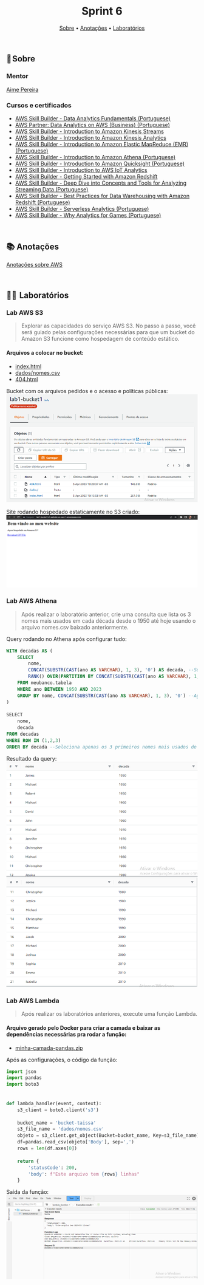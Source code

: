 <h1 align="center"> Sprint 6</h1>

<p align="center">
 <a href="#sobre">Sobre</a> •
 <a href="#anotacoes">Anotações</a> •
 <a href="#labs">Laboratórios</a>
</p>

<br> 

<a id="sobre"></a>
## 📎 Sobre

### Mentor

[Aime Pereira](https://github.com/aimeepereira)

### Cursos e certificados

- [AWS Skill Builder - Data Analytics Fundamentals (Portuguese)](/certificados/sprint6_AWS-DataAnalytics.PNG)
- [AWS Partner: Data Analytics on AWS (Business) (Portuguese)](/certificados/sprint6_AWS-DataAnalytics-Business.PNG)
- [AWS Skill Builder - Introduction to Amazon Kinesis Streams](/certificados/sprint6_AWS-KinesisStreams.PNG)
- [AWS Skill Builder - Introduction to Amazon Kinesis Analytics](/certificados/sprint6_AWS-KinesisAnalytics.PNG)
- [AWS Skill Builder - Introduction to Amazon Elastic MapReduce (EMR) (Portuguese)](/certificados/sprint6_AWS-EMR.PNG)
- [AWS Skill Builder - Introduction to Amazon Athena (Portuguese)](/certificados/sprint6_AWS-Athena.PNG)
- [AWS Skill Builder - Introduction to Amazon Quicksight (Portuguese)](/certificados/sprint6_AWS-QuickSight.PNG)
- [AWS Skill Builder - Introduction to AWS IoT Analytics](/certificados/sprint6_AWS-IoT-Analytics.PNG)
- [AWS Skill Builder - Getting Started with Amazon Redshift](/certificados/sprint6_AWS-Redshift.PNG)
- [AWS Skill Builder - Deep Dive into Concepts and Tools for Analyzing Streaming Data (Portuguese)](/certificados/sprint6_AWS-Analysing-Streaming-Data.PNG)
- [AWS Skill Builder - Best Practices for Data Warehousing with Amazon Redshift (Portuguese)](/certificados/sprint6_AWS-DataWarehousing-with-Redshift.PNG)
- [AWS Skill Builder - Serverless Analytics (Portuguese)](/certificados/sprint6_AWS-Serverless-Analytics.PNG)
- [AWS Skill Builder - Why Analytics for Games (Portuguese)](/certificados/sprint6_AWS-AnalyticsGame.PNG)

<br>

<a id="anotacoes"></a>
## 📚 Anotações

[Anotações sobre AWS](https://lowly-pear-52e.notion.site/AWS-a43ecbd43e974b9087488e1e3b149f2b)

<br>

<a id="labs"></a>
## 👩‍💻  Laboratórios


### Lab AWS S3
>Explorar as capacidades do serviço AWS S3.  No passo a passo, você será guiado pelas configurações necessárias para que um bucket do Amazon S3 funcione como hospedagem de conteúdo estático.

#### Arquivos a colocar no bucket:
- [index.html](/sprint6/labs/arquivos/index.html)
- [dados/nomes.csv](/sprint6/labs/arquivos/dados/nomes.csv)
- [404.html](/sprint6/labs/arquivos/404.html)

Bucket com os arquivos pedidos e o acesso e políticas públicas:
![bucket publico](/sprint6/labs/lab1%20bucket.PNG)

Site rodando hospedado estaticamente no S3 criado:
![site lab1](/sprint6/labs/lab1%20site.PNG)

### Lab AWS Athena
>Após realizar o laboratório anterior, crie uma consulta que lista os 3 nomes mais usados em cada década desde o 1950 até hoje usando o arquivo nomes.csv baixado anteriormente.

Query rodando no Athena após configurar tudo:
``` SQL
WITH decadas AS (
    SELECT
        nome, 
        CONCAT(SUBSTR(CAST(ano AS VARCHAR), 1, 3), '0') AS decada, --Substitui o último dígito do ano por 0, para ficar por décadas
        RANK() OVER(PARTITION BY CONCAT(SUBSTR(CAST(ano AS VARCHAR), 1, 3), '0') ORDER BY SUM(total) DESC, nome ASC) AS ROW --Numera as linhas separado por década ordenado pela soma total (nome mais usado)
    FROM meubanco.tabela
    WHERE ano BETWEEN 1950 AND 2023
    GROUP BY nome, CONCAT(SUBSTR(CAST(ano AS VARCHAR), 1, 3), '0') --Agrupa por nome e década para retirar nomes repetidos
)

SELECT 
    nome, 
    decada 
FROM decadas 
WHERE ROW IN (1,2,3) 
ORDER BY decada --Seleciona apenas os 3 primeiros nomes mais usados de cada década
```

Resultado da query:
![query1](/sprint6/labs/lab2%20resultado1.PNG)
![query2](/sprint6/labs/lab2%20resultado2.PNG)

### Lab AWS Lambda
>Após realizar os laboratórios anteriores, execute uma função Lambda.

#### Arquivo gerado pelo Docker para criar a camada e baixar as dependências necessárias pra rodar a função:
- [minha-camada-pandas.zip](/sprint6/labs/arquivos/minha-camada-pandas.zip)

Após as configurações, o código da função:
``` Python
import json
import pandas
import boto3


def lambda_handler(event, context):
    s3_client = boto3.client('s3')

    bucket_name = 'bucket-taissa'
    s3_file_name = 'dados/nomes.csv'
    objeto = s3_client.get_object(Bucket=bucket_name, Key=s3_file_name)
    df=pandas.read_csv(objeto['Body'], sep=',')
    rows = len(df.axes[0])

    return {
        'statusCode': 200,
        'body': f"Este arquivo tem {rows} linhas"
    }
```

Saída da função:
![saida função](/sprint6/labs/lab3%20saida.PNG)